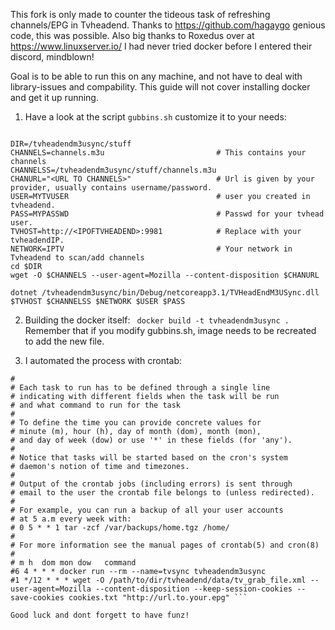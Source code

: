 This fork is only made to counter the tideous task of refreshing channels/EPG in Tvheadend. Thanks to https://github.com/hagaygo genious code, this was possible. Also big thanks to Roxedus over at https://www.linuxserver.io/ I had never tried docker before I entered their discord, mindblown! 

Goal is to be able to run this on any machine, and not have to deal with library-issues and compability.
This guide will not cover installing docker and get it up running.

1. Have a look at the script ```gubbins.sh``` customize it to your needs:
```#!/bin/bash

DIR=/tvheadendm3usync/stuff
CHANNELS=channels.m3u                         # This contains your channels
CHANNELSS=/tvheadendm3usync/stuff/channels.m3u
CHANURL="<URL TO CHANNELS>"                   # Url is given by your provider, usually contains username/password.
USER=MYTVUSER                                 # user you created in tvheadend.
PASS=MYPASSWD                                 # Passwd for your tvhead user. 
TVHOST=http://<IPOFTVHEADEND>:9981            # Replace with your tvheadendIP.
NETWORK=IPTV                                  # Your network in Tvheadend to scan/add channels 
cd $DIR
wget -O $CHANNELS --user-agent=Mozilla --content-disposition $CHANURL

dotnet /tvheadendm3usync/bin/Debug/netcoreapp3.1/TVHeadEndM3USync.dll $TVHOST $CHANNELSS $NETWORK $USER $PASS
```
2. Building the docker itself:
``` docker build -t tvheadendm3usync .```
Remember that if you modify gubbins.sh, image needs to be recreated to add the new file.

3. I automated the process with crontab:
```# Edit this file to introduce tasks to be run by cron.
#
# Each task to run has to be defined through a single line
# indicating with different fields when the task will be run
# and what command to run for the task
#
# To define the time you can provide concrete values for
# minute (m), hour (h), day of month (dom), month (mon),
# and day of week (dow) or use '*' in these fields (for 'any').
#
# Notice that tasks will be started based on the cron's system
# daemon's notion of time and timezones.
#
# Output of the crontab jobs (including errors) is sent through
# email to the user the crontab file belongs to (unless redirected).
#
# For example, you can run a backup of all your user accounts
# at 5 a.m every week with:
# 0 5 * * 1 tar -zcf /var/backups/home.tgz /home/
#
# For more information see the manual pages of crontab(5) and cron(8)
#
# m h  dom mon dow   command
#6 4 * * * docker run --rm --name=tvsync tvheadendm3usync
#1 */12 * * * wget -O /path/to/dir/tvheadend/data/tv_grab_file.xml --user-agent=Mozilla --content-disposition --keep-session-cookies --save-cookies cookies.txt "http://url.to.your.epg" ```

Good luck and dont forgett to have funz!
